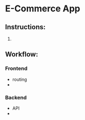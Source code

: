 # E-Commerce App

## Instructions:
1. 

## Workflow:
### Frontend 
- routing
-  

### Backend 
- API
- 
